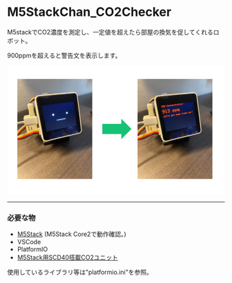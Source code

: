 # M5StackChan_CO2Checker

M5stackでCO2濃度を測定し、一定値を超えたら部屋の換気を促してくれるロボット。

900ppmを超えると警告文を表示します。

![altテキスト](images/image.png)

---

### 必要な物 ###
* [M5Stack](http://www.m5stack.com/ "Title") (M5Stack Core2で動作確認。)<br>
* VSCode<br>
* PlatformIO<br>
* [M5Stack用SCD40搭載CO2ユニット](https://www.switch-science.com/products/8496)


使用しているライブラリ等は"platformio.ini"を参照。<br>
